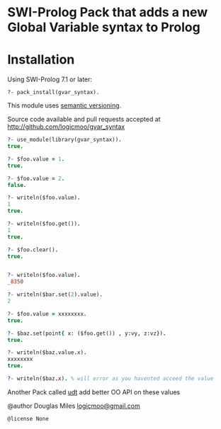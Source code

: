 # SWI-Prolog Pack that adds a new Global Variable syntax to Prolog


# Installation

Using SWI-Prolog 7.1 or later:

    ?- pack_install(gvar_syntax).

This module uses [semantic versioning](http://semver.org/).

Source code available and pull requests accepted at
http://github.com/logicmoo/gvar_syntax

```prolog
?- use_module(library(gvar_syntax)).
true.

?- $foo.value = 1.
true.

?- $foo.value = 2.
false.

?- writeln($foo.value).
1
true.

?- writeln($foo.get()).
1
true.

?- $foo.clear().
true.


?- writeln($foo.value).
_8350

?- writeln($bar.set(2).value).
2

?- $foo.value = xxxxxxxx.
true.

?- $baz.set(point{ x: ($foo.get()) , y:vy, z:vz}).
true.

?- writeln($baz.value.x).
xxxxxxxx
true.

?- writeln($baz.x). % will error as you havented acceed the value

```
Another Pack  called [udt](https://github.com/logicmoo/udt) add better OO API on these values


@author Douglas Miles <logicmoo@gmail.com>
```
@license None
```
